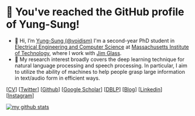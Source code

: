 # 👋 You've reached the GitHub profile of Yung-Sung!


- 👋 Hi, I’m [Yung-Sung (@voidism)](https://people.csail.mit.edu/yungsung/) I'm a second-year PhD student in [Electrical Engineering and Computer Science](https://www.eecs.mit.edu/) at [Massachusetts Institute of Technology](https://mit.edu/), where I work with [Jim Glass](http://groups.csail.mit.edu/sls/people/glass.shtml).
- 👀 My research interest broadly covers the deep learning technique for natural language processing and speech processing. In particular, I aim to utilize the ability of machines to help people grasp large information in text/audio form in efficient ways.

[[CV](https://people.csail.mit.edu/yungsung/files/CV.pdf)] [[Twitter](https://twitter.com/YungSungChuang)] [[Github](https://github.com/voidism)] [[Google Scholar](https://scholar.google.com/citations?hl=en&user=3ar1DOwAAAAJ)] [[DBLP](https://dblp.org/pers/hd/c/Chuang:Yung=Sung)] [[Blog](https://voidism.github.io/)] [[Linkedin](https://www.linkedin.com/in/yschuang)] [[Instagram](https://www.instagram.com/yungsung.chuang/)]

[![my github stats](https://github-readme-stats.vercel.app/api?username=voidism)](https://github.com/voidism/)

<!---
voidism/voidism is a ✨ special ✨ repository because its `README.md` (this file) appears on your GitHub profile.
You can click the Preview link to take a look at your changes.
--->

